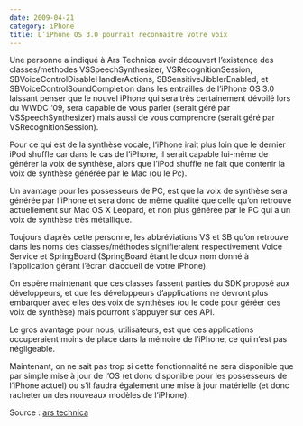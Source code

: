 ```yaml
---
date: 2009-04-21
category: iPhone
title: L’iPhone OS 3.0 pourrait reconnaitre votre voix
---
```


Une personne a indiqué à Ars Technica avoir découvert l’existence des classes/méthodes VSSpeechSynthesizer, VSRecognitionSession, SBVoiceControlDisableHandlerActions, SBSensitiveJibblerEnabled, et SBVoiceControlSoundCompletion dans les entrailles de l’iPhone OS 3.0 laissant penser que le nouvel iPhone qui sera très certainement dévoilé lors du WWDC ‘09, sera capable de vous parler (serait géré par VSSpeechSynthesizer) mais aussi de vous comprendre (serait géré par VSRecognitionSession).

Pour ce qui est de la synthèse vocale, l’iPhone irait plus loin que le dernier iPod shuffle car dans le cas de l’iPhone, il serait capable lui-même de générer la voix de synthèse, alors que l’iPod shuffle ne fait que contenir la voix de synthèse générée par le Mac (ou le Pc).

Un avantage pour les possesseurs de PC, est que la voix de synthèse sera générée par l’iPhone et sera donc de même qualité que celle qu’on retrouve actuellement sur Mac OS X Leopard, et non plus générée par le PC qui a un voix de synthèse très métallique.

Toujours d’après cette personne, les abbréviations VS et SB qu’on retrouve dans les noms des classes/méthodes signifieraient respectivement Voice Service et SpringBoard (SpringBoard étant le doux nom donné à l’application gérant l’écran d’accueil de votre iPhone).

On espère maintenant que ces classes fassent parties du SDK proposé aux développeurs, et que les développeurs d’applications ne devront plus embarquer avec elles des voix de synthèses (ou le code pour géréer des voix de synthèse) mais pourront s’appuyer sur ces API.

Le gros avantage pour nous, utilisateurs, est que ces applications occuperaient moins de place dans la mémoire de l’iPhone, ce qui n’est pas négligeable.

Maintenant, on ne sait pas trop si cette fonctionnalité ne sera disponible que par simple mise à jour de l’OS  (et donc disponible pour les possesseurs de l’iPhone actuel) ou s’il faudra également une mise à jour matérielle (et donc racheter un des nouveaux modèles de l’iPhone).

Source : [ars technica](https://web.archive.org/web/20160831153234/http://arstechnica.com/apple/news/2009/04/iphone-os-30-to-feature-voice-control-and-feedback.ars)
